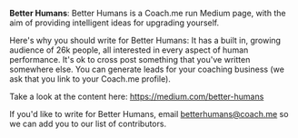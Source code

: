 **Better Humans**: Better Humans is a Coach.me run Medium page, with the aim of providing intelligent ideas for upgrading yourself.

Here's why you should write for Better Humans:
It has a built in, growing audience of 26k people, all interested in every aspect of human performance.
It's ok to cross post something that you've written somewhere else.
You can generate leads for your coaching business (we ask that you link to your Coach.me profile).

Take a look at the content here: https://medium.com/better-humans

If you'd like to write for Better Humans, email betterhumans@coach.me so we can add you to our list of contributors. 
